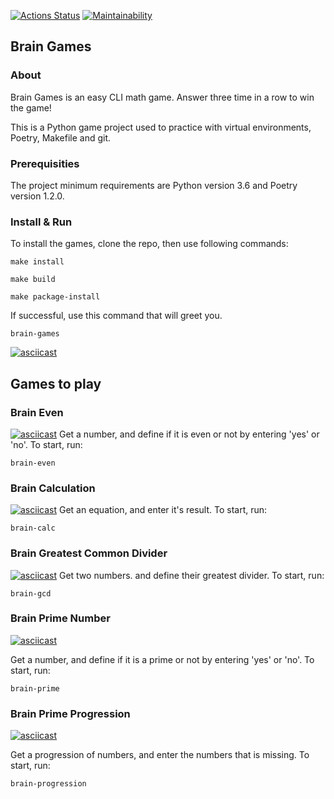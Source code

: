[![Actions Status](https://github.com/ghost-of-karelia/python-project-lvl1/actions/workflows/hexlet-check.yml/badge.svg)](https://github.com/ghost-of-karelia/python-project-lvl1/actions) [![Maintainability](https://api.codeclimate.com/v1/badges/c412faef76dadf07cda8/maintainability)](https://codeclimate.com/github/ghost-of-karelia/python-project-lvl/maintainability)


## Brain Games 

### About
Brain Games is an easy CLI math game. Answer three time in a row to win the game! 

This is a Python game project used to practice with virtual environments, Poetry, Makefile and git.

### Prerequisities 
The project minimum requirements are Python version 3.6 and Poetry version 1.2.0.

### Install & Run
To install the games, clone the repo, then use following commands:
```
make install
```
```
make build
```
```
make package-install
``` 
If successful, use this command that will greet you. 
```
brain-games
```
[![asciicast](https://asciinema.org/a/DlnyOxsShja8W00vQk1ezRkr3.svg)](https://asciinema.org/a/DlnyOxsShja8W00vQk1ezRkr3)

## Games to play

### Brain Even
[![asciicast](https://asciinema.org/a/cP2bHPYxHoAPXPJJgAaDBtRtb.svg)](https://asciinema.org/a/cP2bHPYxHoAPXPJJgAaDBtRtb)
Get a number, and define if it is even or not by entering 'yes' or 'no'. To start, run:
```
brain-even
```

### Brain Calculation
[![asciicast](https://asciinema.org/a/slG38dbxPswDk3pH7o47tKzwo.svg)](https://asciinema.org/a/slG38dbxPswDk3pH7o47tKzwo)
Get an equation, and enter it's result. To start, run:
```
brain-calc
```

### Brain Greatest Common Divider
[![asciicast](https://asciinema.org/a/9LJjOATz35QzImZ5ppA7EFQLY.svg)](https://asciinema.org/a/9LJjOATz35QzImZ5ppA7EFQLY)
Get two numbers. and define their greatest divider. To start, run:
```
brain-gcd
```

### Brain Prime Number
[![asciicast](https://asciinema.org/a/seAGiyI9EooLYV8TWGMb5LVWY.svg)](https://asciinema.org/a/seAGiyI9EooLYV8TWGMb5LVWY)

Get a number, and define if it is a prime or not by entering 'yes' or 'no'. To start, run:
```
brain-prime
```


### Brain Prime Progression
[![asciicast](https://asciinema.org/a/elyJkcxAFFSg07bRlyqPGgAIF.svg)](https://asciinema.org/a/elyJkcxAFFSg07bRlyqPGgAIF)

Get a progression of numbers, and enter the numbers that is missing. To start, run:
```
brain-progression
```



